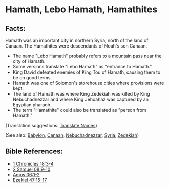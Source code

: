 # Hamath, Lebo Hamath, Hamathites #

## Facts: ##

Hamath was an important city in northern Syria, north of the land of Canaan. The Hamathites were descendants of Noah's son Canaan.

* The name "Lebo Hamath" probably refers to a mountain pass near the city of Hamath.
* Some versions translate "Lebo Hamath" as "entrance to Hamath."
* King David defeated enemies of King Tou of Hamath, causing them to be on good terms.
* Hamath was one of Solomon's storehouse cities where provisions were kept.
* The land of Hamath was where King Zedekiah was killed by King Nebuchadnezzar and where King Jehoahaz was captured by an Egyptian pharaoh.
* The term "Hamathite" could also be translated as "person from Hamath."
 

(Translation suggestions: [Translate Names](en/ta-vol1/translate/man/translate-names))

(See also: [Babylon](../other/babylon.md), [Canaan](../other/canaan.md), [Nebuchadnezzar](../other/nebuchadnezzar.md), [Syria](../other/syria.md), [Zedekiah](../other/zedekiah.md))

## Bible References: ##

* [1 Chronicles 18:3-4](en/tn/1ch/help/18/03)
* [2 Samuel 08:9-10](en/tn/2sa/help/08/09)
* [Amos 06:1-2](en/tn/amo/help/06/01)
* [Ezekiel 47:15-17](en/tn/ezk/help/47/15)